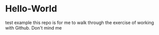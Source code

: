 Hello-World
===========

test example 
this repo is for me to walk through the exercise of working with Github. Don't mind me
